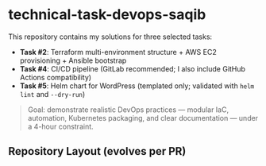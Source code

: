 # technical-task-devops-saqib
This repository contains my solutions for three selected tasks:

- **Task #2**: Terraform multi-environment structure + AWS EC2 provisioning + Ansible bootstrap  
- **Task #4**: CI/CD pipeline (GitLab recommended; I also include GitHub Actions compatibility)  
- **Task #5**: Helm chart for WordPress (templated only; validated with `helm lint` and `--dry-run`)

> Goal: demonstrate realistic DevOps practices — modular IaC, automation, Kubernetes packaging, and clear documentation — under a 4-hour constraint.

## Repository Layout (evolves per PR)
